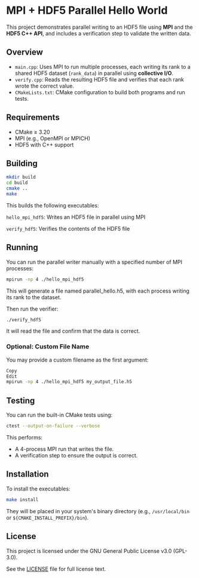# MPI + HDF5 Parallel Hello World

This project demonstrates parallel writing to an HDF5 file using **MPI** and the **HDF5 C++ API**, and includes a verification step to validate the written data.

## Overview

- `main.cpp`: Uses MPI to run multiple processes, each writing its rank to a shared HDF5 dataset (`rank_data`) in parallel using **collective I/O**.
- `verify.cpp`: Reads the resulting HDF5 file and verifies that each rank wrote the correct value.
- `CMakeLists.txt`: CMake configuration to build both programs and run tests.

## Requirements

- CMake ≥ 3.20
- MPI (e.g., OpenMPI or MPICH)
- HDF5 with C++ support

## Building

```bash
mkdir build
cd build
cmake ..
make
```

This builds the following executables:

`hello_mpi_hdf5`: Writes an HDF5 file in parallel using MPI

`verify_hdf5`: Verifies the contents of the HDF5 file

## Running
You can run the parallel writer manually with a specified number of MPI processes:
```bash
mpirun -np 4 ./hello_mpi_hdf5
```
This will generate a file named parallel_hello.h5, with each process writing its rank to the dataset.

Then run the verifier:
```bash
./verify_hdf5
```
It will read the file and confirm that the data is correct.

### Optional: Custom File Name
You may provide a custom filename as the first argument:
```bash
Copy
Edit
mpirun -np 4 ./hello_mpi_hdf5 my_output_file.h5
```

## Testing
You can run the built-in CMake tests using:
```bash
ctest --output-on-failure --verbose
```
This performs:

* A 4-process MPI run that writes the file.
* A verification step to ensure the output is correct.

## Installation
To install the executables:
```bash
make install
```
They will be placed in your system's binary directory (e.g., `/usr/local/bin` or `${CMAKE_INSTALL_PREFIX}/bin`).

## License

This project is licensed under the GNU General Public License v3.0 (GPL-3.0).

See the [LICENSE](./LICENSE) file for full license text.

